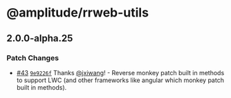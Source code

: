 # @amplitude/rrweb-utils

## 2.0.0-alpha.25

### Patch Changes

- [#43](https://github.com/amplitude/rrweb/pull/43) [`9e9226f`](https://github.com/amplitude/rrweb/commit/9e9226fc00031dc6c2012dedcd53ec41db86b975) Thanks [@jxiwang](https://github.com/jxiwang)! - Reverse monkey patch built in methods to support LWC (and other frameworks like angular which monkey patch built in methods).
